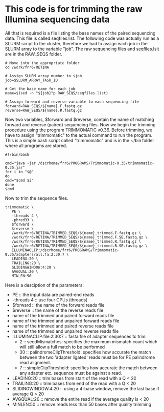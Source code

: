 # This code is for trimming the raw Illumina sequencing data
All that is required is a file listing the base names of the paired sequencing data.  This file is called seqfiles.list.  The following code was actually run as a SLURM script to the cluster, therefore we had to assign each job in the SLURM array to the variable "job".  The raw sequencing files and seqfiles.lsit are in the RAW_SEQS folder.

```
# Move into the appropriate folder
cd /work/frr6/RETINA

# Assign SLURM array number to $job
job=$SLURM_ARRAY_TASK_ID

# Get the base name for each job
name=$(sed -n "${job}"p RAW_SEQS/seqfiles.list)

# Assign forward and reverse variable to each sequencing file
forward=RAW_SEQS/${name}.F.fastq.gz
reverse=RAW_SEQS/${name}.R.fastq.gz
```

Now two variables, $forward and $reverse, contain the name of matching forward and reverse (paired) sequencing files.  Now we begin the trimming procedure using the program TRIMMOMATIC v0.36.  Before trimming, we have to assign "trimmomatic" to the actual command to run the program.  This is a simple bash script called "trimmomatic" and is in the ~/bin folder where all programs are stored.
```
#!/bin/bash

cmd="java -jar /dscrhome/frr6/PROGRAMS/Trimmomatic-0.35/trimmomatic-0.35.jar"
for i in "$@"
do
cmd="$cmd $i"
done
$cmd
```

Now to trim the sequence files.
```
trimmomatic \
   PE \
   -threads 4 \
   -phred33 \
   $forward \
   $reverse \
   /work/frr6/RETINA/TRIMMED_SEQS/${name}_trimmed.F.fastq.gz \
   /work/frr6/RETINA/TRIMMED_SEQS/${name}_trimmed.F.SE.fastq.gz \
   /work/frr6/RETINA/TRIMMED_SEQS/${name}_trimmed.R.fastq.gz \
   /work/frr6/RETINA/TRIMMED_SEQS/${name}_trimmed.R.SE.fastq.gz \
   ILLUMINACLIP:/dscrhome/frr6/PROGRAMS/Trimmomatic-0.35/adapters/all.fa:2:30:7 \
   LEADING:20 \
   TRAILING:20 \
   SLIDINGWINDOW:4:20 \
   AVGQUAL:20 \
   MINLEN:50
```
Here is a desciption of the parameters:
- PE :: the input data are paired-end reads
- -threads 4 :: use four CPUs (threads)
- $forward :: the name of the forward reads file
- $reverse :: the name of the reverse reads file
- name of the trimmed and paired forward reads file
- name of the trimmed and unpaired forward reads file
- name of the trimmed and paired reverse reads file
- name of the trimmed and unpaired reverse reads file
- ILLUMINACLIP:file:2:30:7 :: fasta file of adapter sequences to trim
  * 2 :: seedMismatches: specifies the maximum mismatch count which will still allow a full match to be performed
  * 30 :: palindromeClipThreshold: specifies how accurate the match between the two 'adapter ligated' reads must be for PE palindrome read alignment.
  * 7 :: simpleClipThreshold: specifies how accurate the match between any adapter etc. sequence must be against a read.
 - LEADING:20 :: trim bases from start of the read with a Q < 20
 - TRAILING:20 :: trim bases from end of the read with a Q < 20
 - SLIDINGWINDOW:4:20 :: using a 4-base window, remove the last base if average Q < 20
 - AVGQUAL:20 :: remove the entire read if the average quality is < 20
 - MINLEN:50 :: remove reads less than 50 bases after quality trimming
 
